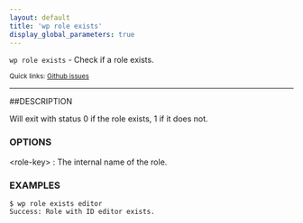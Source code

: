 ```yaml
---
layout: default
title: 'wp role exists'
display_global_parameters: true
---
```


`wp role exists` - Check if a role exists.

<small>Quick links: <a href="https://github.com/wp-cli/wp-cli/issues?q=is%3Aopen+label%3Acommand%3Arole-exists+sort%3Aupdated-desc">Github issues</a></small>

<hr />

##DESCRIPTION

Will exit with status 0 if the role exists, 1 if it does not.

### OPTIONS

&lt;role-key&gt;
: The internal name of the role.

### EXAMPLES

    $ wp role exists editor
    Success: Role with ID editor exists.



